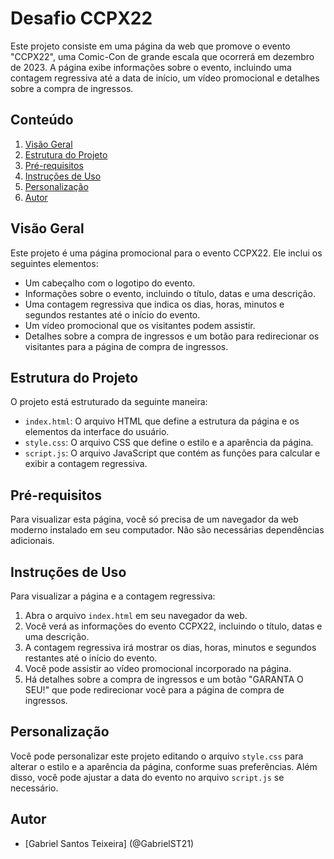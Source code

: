 # Desafio CCPX22

Este projeto consiste em uma página da web que promove o evento "CCPX22", uma Comic-Con de grande escala que ocorrerá em dezembro de 2023. A página exibe informações sobre o evento, incluindo uma contagem regressiva até a data de início, um vídeo promocional e detalhes sobre a compra de ingressos.

## Conteúdo

1. [Visão Geral](#visão-geral)
2. [Estrutura do Projeto](#estrutura-do-projeto)
3. [Pré-requisitos](#pré-requisitos)
4. [Instruções de Uso](#instruções-de-uso)
5. [Personalização](#personalização)
6. [Autor](#autor)

## Visão Geral

Este projeto é uma página promocional para o evento CCPX22. Ele inclui os seguintes elementos:

- Um cabeçalho com o logotipo do evento.
- Informações sobre o evento, incluindo o título, datas e uma descrição.
- Uma contagem regressiva que indica os dias, horas, minutos e segundos restantes até o início do evento.
- Um vídeo promocional que os visitantes podem assistir.
- Detalhes sobre a compra de ingressos e um botão para redirecionar os visitantes para a página de compra de ingressos.

## Estrutura do Projeto

O projeto está estruturado da seguinte maneira:

- `index.html`: O arquivo HTML que define a estrutura da página e os elementos da interface do usuário.
- `style.css`: O arquivo CSS que define o estilo e a aparência da página.
- `script.js`: O arquivo JavaScript que contém as funções para calcular e exibir a contagem regressiva.

## Pré-requisitos

Para visualizar esta página, você só precisa de um navegador da web moderno instalado em seu computador. Não são necessárias dependências adicionais.

## Instruções de Uso

Para visualizar a página e a contagem regressiva:

1. Abra o arquivo `index.html` em seu navegador da web.
2. Você verá as informações do evento CCPX22, incluindo o título, datas e uma descrição.
3. A contagem regressiva irá mostrar os dias, horas, minutos e segundos restantes até o início do evento.
4. Você pode assistir ao vídeo promocional incorporado na página.
5. Há detalhes sobre a compra de ingressos e um botão "GARANTA O SEU!" que pode redirecionar você para a página de compra de ingressos.

## Personalização

Você pode personalizar este projeto editando o arquivo `style.css` para alterar o estilo e a aparência da página, conforme suas preferências. Além disso, você pode ajustar a data do evento no arquivo `script.js` se necessário.

## Autor

- [Gabriel Santos Teixeira] (@GabrielST21)

